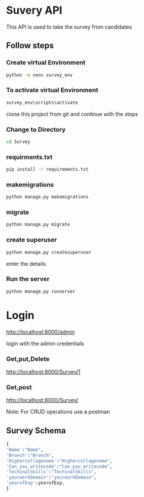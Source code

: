 # Suvery API 

This API is used to take the survey from candidates 

## Follow steps


### Create virtual Environment

```bash
python -m venv survey_env
```

### To activate  virtual Environment

```bash
survey_env\scripts\activate
```
clone this project from git and continue with the steps


### Change to Directory

```bash
cd Survey
```


### requirments.txt

```bash
pip install -r requirements.txt
```


### makemigrations

```bash
python manage.py makemigrations
```


### migrate

```bash
python manage.py migrate
```

### create superuser

```bash
python manage.py createsuperuser
```
enter the details


### Run the server

```bash
python manage.py runserver
```




# Login
[http://localhost:8000/admin](http://localhost:8000/admin)


login with the admin credentials

### Get,put,Delete

[http://localhost:8000/Survey/1](http://localhost:8000/Survey/1)

### Get,post

[http://localhost:8000/Survey/](http://localhost:8000/Survey/)

Note: For CRUD operations use a postman 

## Survey Schema

```python
{
'Name':"Name",
'Branch':"Branch",
'Highercollagename':"Highercollagename",
'Can_you_writecode':"Can_you_writecode",
'TechinalSkills':"TechinalSkills",
'yourworkDomain':"yourworkDomain",
'yearofExp':yearofExp,
}
```
